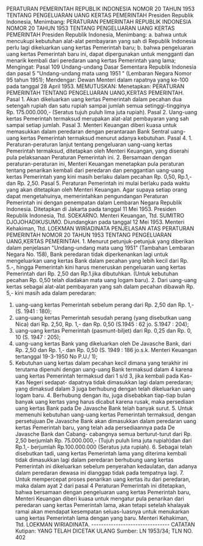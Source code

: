  PERATURAN PEMERINTAH REPUBLIK INDONESIA NOMOR 20 TAHUN 1953 TENTANG PENGELUARAN UANG KERTAS PEMERINTAH Presiden Republik Indonesia, Menimbang: PERATURAN PEMERINTAH REPUBLIK INDONESIA NOMOR 20 TAHUN 1953 TENTANG PENGELUARAN UANG KERTAS PEMERINTAH Presiden Republik Indonesia, Menimbang:
a. bahwa untuk mencukupi kebutuhan alat-alat pembayaran yang sah di Republik Indonesia perlu lagi dikeluarkan uang kertas Pemerintah baru;
b. bahwa pengeluaran uang kertas Pemerintah baru ini, dapat dipergunakan untuk mengganti dan menarik kembali dari peredaran uang kertas Pemerintah yang lama;
Mengingat:
 Pasal 109 Undang-undang Dasar Sementara Republik Indonesia dan pasal 5 "Undang-undang mata uang 1951 " (Lembaran Negara Nomor 95 tahun 1951); Mendengar: Dewan Menteri dalam rapatnya yang ke-100 pada tanggal 28 April 1953. MEMUTUSKAN: Menetapkan: PERATURAN PEMERINTAH TENTANG PENGELUARAN UANG,KERTAS PEMERINTAH. Pasal 1. Akan dikeluarkan uang kertas Pemerintah dalam pecahan dua setengah rupiah dan satu rupiah sampai jumlah semua setinggi-tingginya Rp. 175.000.000,- (Seratus tujuh puluh lima juta rupiah). Pasal 2. Uang-uang kertas Pemerintah termaksud merupakan alat-alat pembayaran yang sah sampai setiap jumlah. Pasal 3. Menteri Keuangan diberi kuasa untuk memasukkan dalam peredaran dengan perantaraan Bank Sentral uang-uang kertas Pemerintah termaksud menurut adanya kebutuhan. Pasal 4. 1. Peraturan-peraturan lanjut tentang pengeluaran uang-uang kertas Pemerintah termaksud, ditetapkan oleh Menteri Keuangan, yang diserahi pula pelaksanaan Peraturan Pemerintah ini.
2. Bersamaan dengan peraturan-peraturan ini, Menteri Keuangan menetapkan pula peraturan tentang penarikan kembali dari peredaran dan penggantian uang-uang kertas Pemerintah yang kini masih berlaku dalam pecahan Rp. 0,50, Rp.1,- dan Rp. 2,50. Pasal 5. Peraturan Pemerintah ini mulai berlaku pada waktu yang akan ditetapkan oleh Menteri Keuangan. Agar supaya setiap orang dapat mengetahuinya, memerintahkan pengundangan Peraturan Pemerintah ini dengan penempatan dalam Lembaran Negara Republik Indonesia. Ditetapkan di Jakarta pada tanggal 11 Mei 1953. Presiden Republik Indonesia, Ttd. SOEKARNO. Menteri Keuangan, Ttd. SUMITRO DJOJOHADIKUSUMO. Diundangkan pada tanggal 12 Mei 1953. Menteri Kehakiman, Ttd. LOEKMAN WIRIADINATA PENJELASAN ATAS PERATURAN PEMERINTAH NOMOR 20 TAHUN 1953 TENTANG PENGELUARAN UANG,KERTAS PEMERINTAH. 1. Menurut petunjuk-petunjuk yang diberikan dalam penjelasan "Undang-undang mata uang 1951" (Tambahan Lembaran Negara No. 158), Bank peredaran tidak diperkenankan lagi untuk mengeluarkan uang kertas Bank dalam pecahan yang lebih kecil dari Rp. 5.-, hingga Pemerintah kini harus meneruskan pengeluaran uang kertas Pemerintah dari Rp. 2,50 dan Rp.1.jika dibutuhkan. (Untuk kebutuhan pecahan Rp. 0,50 telah diadakan mata uang logam baru). 2. Dari uang-uang kertas sebagai alat-alat pembayaran yang sah dalam pecahan dibawah Rp. 5,- kini masih ada dalam peredaran:
1. uang-uang kertas Pemerintah sebelum perang dari Rp. 2,50 dan Rp. 1,- (S. 1941 :
180);
2. uang-uang kertas Pemerintah sesudah perang (yang disebutkan uang Nica) dari Rp. 2,50, Rp. 1,- dan Rp. 0,50 (S.1945 : 62 jo. S.1947 :
204);
3. uang-uang kertas Pemerintah (pasmunt-biljet) dari Rp. 0,25 dan Rp. 0, 10 (S. 1947 :
205);
4. uang-uang kertas Bank yang dikeluarkan oleh De Javasche Bank, dari Rp. 2,50 dan Rp. 1,- dan Rp. 0,50 (S. 1949 : 186 jo.s.k. Menteri Keuangan tertanggal 19-3-1950 No P.U./ 1);
3. Kebutuhan uang kertas dalam pecahan kecil dimana yang terakhir ini terutama dipenuhi dengan uang-uang Bank termaksud dalam 4 karena uang kertas Pemerintah termaksud dari 1 s/d 3, jika kembali pada Kas-Kas Negeri sedapat- dapatnya tidak dimasukkan lagi dalam peredaran; yang dimaksud dalam 3 juga berhubung dengan telah dikeluarkan uang logam baru. 4. Berhubung dengan itu, juga disebabkan tiap-tiap bulan banyak uang kertas yang harus dicabut karena rusak, maka persediaan uang kertas Bank pada De Javasche Bank telah banyak surut. 5. Untuk memenuhi kebutuhan uang-uang kertas Pemerintah termaksud, dengan persetujuan De Javasche Bank akan dimasukkan dalam peredaran uang kertas Pemerintah baru, yang telah ada persediaannya pada De Javasche Bank dan Cabang- cabangnya semua berturut-turut dari Rp. 2,50 berjumlah Rp. 75.000.000,- (Tujuh puluh lima juta rupiah)dan dari Rp.1,- berjumlah Rp.100.000.000 (Seratus juta rupiah). 6. Sebagai telah disebutkan tadi, uang kertas Pemerintah lama yang diterima kembali tidak dimasukkan lagi dalam peredaran berhubung uang kertas Pemerintah ini dikeluarkan sebelum penyerahan kedaulatan, dan adanya dalam peredaran dewasa ini dianggap tidak pada tempatnya lagi. 7. Untuk mempercepat proses penarikan uang kertas itu dari peredaran, maka dalam ayat 2 dari pasal 4 Peraturan Pemerintah ini ditetapkan, bahwa bersamaan dengan pengeluaran uang kertas Pemerintah baru, Menteri Keuangan diberi kuasa untuk mengatur pula penarikan dari peredaran uang kertas Pemerintah lama, akan tetapi setelah khalayak ramai akan mendapat kesempatan seluas-luasnya untuk menukarkan uang kertas Pemerintah lama dengan yang baru. Menteri Kehakiman, Ttd. LOEKMAN WIRIADINATA. -------------------------------- CATATAN Kutipan: YANG TELAH DICETAK ULANG Sumber: LN 1953/34; TLN NO. 402